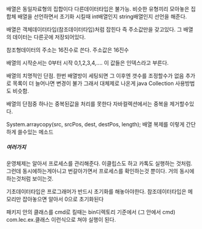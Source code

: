 배열은 동일자료형의 집합이다
다른데이터타입은 불가능.  비슷한 유형끼리 모아놓은 집합체
배열을 선언하면서 초기화 시킬때 int배열인지 string배열인지
선언을 해준다.

배열은 객체데이터타입(참조데이터타입)처럼 잡힌다
즉 주소값만을 갖고있다. 그 배열의 데이터는 다른곳에 저장되어있다.

참조형데이터의 주소는 16진수로 쓴다.
주소값은 16진수

배열의 시작순서는 0부터 시작  0,1,2,3,4,....
이 값들은 인덱스라고 부른다.

배열의 치명적인 단점.
한번 배열방이 세팅되면 그 이후엔 갯수를 조정할수가 없음
추가로 목록이 더 늘어나면 변경이 불가
그래서 대체제로 나온게 java Collection 사용방법도 비슷함.

배열의 단점중 하나는 중복된값을 처리를 못한다
자바컬렉션에서는 중복을 제거할수있다. 

System.arraycopy(src, srcPos, dest, destPos, length);
배열 복제를 이렇게 간단하게 쓸수있는 메소드






##### 여러가지
운영체제는 알아서 프로세스를 관리해준다. 이클립스도 하고 카톡도 실행하는 것처럼.
그런데 동시에하는게아니고 번갈아가면서 프로세스를 확인하는것 뿐이다. 거의 동시에 하는것처럼 보이는것.

기초데이터타입은 프로그래머가 반드시 초기화를 해놓아야한다.
참조데이터타입은 메모리만 잡아놓으면 알아서 0으로 초기화된다

패키지 안의 클래스를 cmd로 킬때는
bin디렉토리 기준에서 (그 안에서 cmd)
com.lec.ex.클래스
이런식으로 쳐야 실행이 된다.




